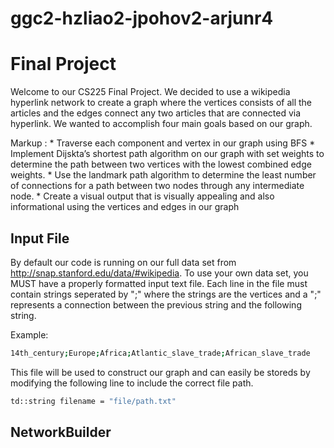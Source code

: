 # ggc2-hzliao2-jpohov2-arjunr4

# Final Project

Welcome to our CS225 Final Project. We decided to use a wikipedia hyperlink network to create a graph where the vertices consists of all the articles and the edges connect any two articles that are connected via hyperlink. 
We wanted to accomplish four main goals based on our graph.

 Markup : * Traverse each component and vertex in our graph using BFS
          * Implement Dijskta’s shortest path algorithm on our graph with set weights to determine the path between two vertices with the lowest combined edge weights.
          * Use the landmark path algorithm to determine the least number of connections for a path between two nodes through any intermediate node.
          * Create a visual output that is visually appealing and also informational using the vertices and edges in our graph


## Input File

By default our code is running on our full data set from http://snap.stanford.edu/data/#wikipedia. To use your own data set, you MUST have a properly formatted input text file. Each line in the file must contain strings seperated by ";" where the strings are the vertices and a ";" represents a connection between the previous string and the following string.

Example:

```bash
14th_century;Europe;Africa;Atlantic_slave_trade;African_slave_trade
```

This file will be used to construct our graph and can easily be storeds by modifying the following line to include the correct file path.

```bash
td::string filename = "file/path.txt"
```

## NetworkBuilder




